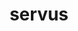 ---
title: servus
meaning: slave
ch: 3
pos: noun
stem: serv
genend: ī
genhyph: -ī
abbgender: m.
abbgender2: masc.
gender: masculine
declension: second
---